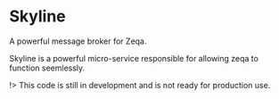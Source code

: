 # Skyline

A powerful message broker for Zeqa.

Skyline is a powerful micro-service responsible for allowing zeqa to function seemlessly.

!> This code is still in development and is not ready for production use.
